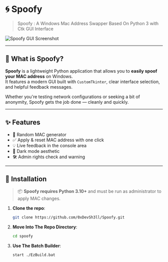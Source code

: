 # 🌀 Spoofy

> Spoofy : A Windows Mac Address Swapper Based On Python 3 with Ctk GUI Interface

![Spoofy GUI Screenshot](./preview.png) <!-- Remplace avec le vrai chemin de ton screenshot -->


---


## 🧠 What is Spoofy?

**Spoofy** is a lightweight Python application that allows you to **easily spoof your MAC address** on Windows.  
It features a modern GUI built with `CustomTkinter`, clear interface selection, and helpful feedback messages.

Whether you're testing network configurations or seeking a bit of anonymity, Spoofy gets the job done — cleanly and quickly.


---


## ✨ Features

- 🔄 Random MAC generator
- ✅ Apply & reset MAC address with one click
- 💡 Live feedback in the console area
- 🌙 Dark mode aesthetic
- 🛠 Admin rights check and warning

  
---

## 🚀 Installation

> 📦 **Spoofy requires Python 3.10+** and must be run as administrator to apply MAC changes.

1. **Clone the repo**:
   ```bash
   git clone https://github.com/0xDevSh3ll/Spoofy.git
   ```
2. **Move Into The Repo Directory**:
   ```bash
   cd spoofy
   ```
3. **Use The Batch Builder**:
   ```bash
   start ./EzBuild.bat
   ```
